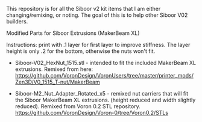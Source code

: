 This repository is for all the Siboor v2 kit items that I am either changing/remixing, or noting. The goal of this is to help other Siboor V02 builders.

Modified Parts for Siboor Extrusions (MakerBeam XL)

Instructions: print with .1 layer for first layer to improve stiffness. The layer height is only .2 for the bottom, otherwise the nuts won't fit.

* Siboor-V02_HexNut_1515.stl - intended to fit the included MakerBeam XL extrusions. 
Remixed from here: https://github.com/VoronDesign/VoronUsers/tree/master/printer_mods/Zen3D/V0_1515_T-nut/MakerBeam

* Siboor-M2_Nut_Adapter_Rotated_x5 - remixed nut carriers that will fit the Siboor MakerBeam XL extrusions. (height reduced and width slightly reduced). 
Remixed from Voron 0.2 STL repository.
https://github.com/VoronDesign/Voron-0/tree/Voron0.2/STLs

